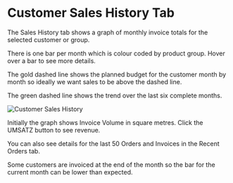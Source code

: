 # Customer Sales History Tab

The Sales History tab shows a graph of monthly invoice totals for the selected customer or group.

There is one bar per month which is colour coded by product group.  Hover over a bar to see more details.

The gold dashed line shows the planned budget for the customer month by month so ideally we want sales to be above the dashed line.

The green dashed line shows the trend over the last six complete months.

![Customer Sales History](Docs/-images/Customers/InvoiceHistory.png)

Initially the graph shows Invoice Volume in square metres.  Click the UMSATZ button to see revenue.

You can also see details for the last 50 Orders and Invoices in the Recent Orders tab.

Some customers are invoiced at the end of the month so the bar for the current month can be lower than expected.
